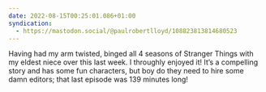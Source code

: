 ```yaml
---
date: 2022-08-15T00:25:01.086+01:00
syndication:
  - https://mastodon.social/@paulrobertlloyd/108823813814680523
---
```


Having had my arm twisted, binged all 4 seasons of Stranger Things with my eldest niece over this last week. I throughly enjoyed it! It’s a compelling story and has some fun characters, but boy do they need to hire some damn editors; that last episode was 139 minutes long!
